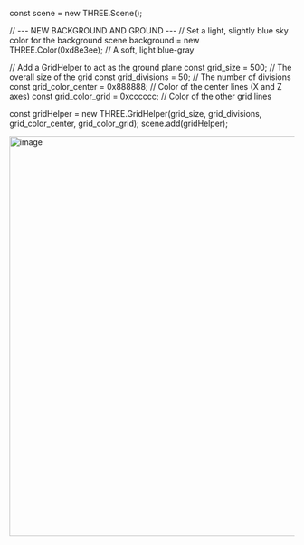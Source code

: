 const scene = new THREE.Scene();

// --- NEW BACKGROUND AND GROUND ---
// Set a light, slightly blue sky color for the background
scene.background = new THREE.Color(0xd8e3ee); // A soft, light blue-gray

// Add a GridHelper to act as the ground plane
const grid_size = 500; // The overall size of the grid
const grid_divisions = 50; // The number of divisions
const grid_color_center = 0x888888; // Color of the center lines (X and Z axes)
const grid_color_grid = 0xcccccc; // Color of the other grid lines

const gridHelper = new THREE.GridHelper(grid_size, grid_divisions, grid_color_center, grid_color_grid);
scene.add(gridHelper);



<img width="989" height="707" alt="image" src="https://github.com/user-attachments/assets/c887bd8b-e3e0-4592-a942-8b59b931ce00" />
